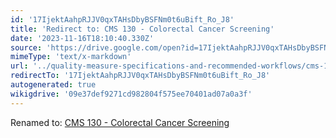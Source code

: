 ```yaml
---
id: '17IjektAahpRJJV0qxTAHsDbyBSFNm0t6uBift_Ro_J8'
title: 'Redirect to: CMS 130 - Colorectal Cancer Screening'
date: '2023-11-16T18:10:40.330Z'
source: 'https://drive.google.com/open?id=17IjektAahpRJJV0qxTAHsDbyBSFNm0t6uBift_Ro_J8'
mimeType: 'text/x-markdown'
url: '../quality-measure-specifications-and-recommended-workflows/cms-130-colorectal-cancer-screening.md'
redirectTo: '17IjektAahpRJJV0qxTAHsDbyBSFNm0t6uBift_Ro_J8'
autogenerated: true
wikigdrive: '09e37def9271cd982804f575ee70401ad07a0a3f'
---
```

Renamed to: [CMS 130 - Colorectal Cancer Screening](../quality-measure-specifications-and-recommended-workflows/cms-130-colorectal-cancer-screening.md)
